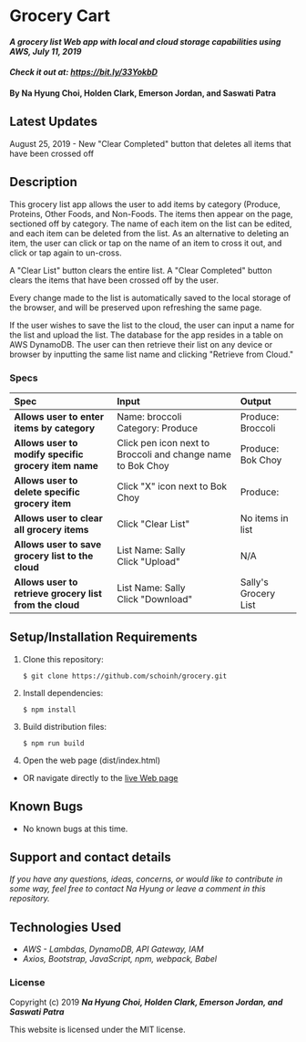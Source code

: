 # Grocery Cart

#### _A grocery list Web app with local and cloud storage capabilities using AWS, July 11, 2019_
#### _Check it out at: https://bit.ly/33YokbD_

#### By **Na Hyung Choi, Holden Clark, Emerson Jordan, and Saswati Patra**

## Latest Updates

August 25, 2019 - New "Clear Completed" button that deletes all items that have been crossed off

## Description

This grocery list app allows the user to add items by category (Produce, Proteins, Other Foods, and Non-Foods. The items then appear on the page, sectioned off by category. The name of each item on the list can be edited, and each item can be deleted from the list. As an alternative to deleting an item, the user can click or tap on the name of an item to cross it out, and click or tap again to un-cross.

A "Clear List" button clears the entire list. A "Clear Completed" button clears the items that have been crossed off by the user.

Every change made to the list is automatically saved to the local storage of the browser, and will be preserved upon refreshing the same page.

If the user wishes to save the list to the cloud, the user can input a name for the list and upload the list. The database for the app resides in a table on AWS DynamoDB. The user can then retrieve their list on any device or browser by inputting the same list name and clicking "Retrieve from Cloud."

### Specs
| Spec | Input | Output |
| :-------------     | :------------- | :------------- |
| **Allows user to enter items by category** | Name: broccoli</br>Category: Produce | Produce: Broccoli |
| **Allows user to modify specific grocery item name** | Click pen icon next to Broccoli and change name to Bok Choy | Produce: Bok Choy |
| **Allows user to delete specific grocery item** | Click "X" icon next to Bok Choy | Produce:  |
| **Allows user to clear all grocery items** | Click "Clear List" | No items in list |
| **Allows user to save grocery list to the cloud** | List Name: Sally</br>Click "Upload" | N/A |
| **Allows user to retrieve grocery list from the cloud** | List Name: Sally</br>Click "Download" | Sally's Grocery List |

## Setup/Installation Requirements

1. Clone this repository:
    ```
    $ git clone https://github.com/schoinh/grocery.git
    ```
2. Install dependencies:
    ```
    $ npm install
    ```
3. Build distribution files:
    ```
    $ npm run build
    ```
4. Open the web page (dist/index.html)

* OR navigate directly to the [live Web page](http://schoinh.github.io/grocery)

## Known Bugs
* No known bugs at this time.

## Support and contact details

_If you have any questions, ideas, concerns, or would like to contribute in some way, feel free to contact Na Hyung or leave a comment in this repository._

## Technologies Used
* _AWS - Lambdas, DynamoDB, API Gateway, IAM_
* _Axios, Bootstrap, JavaScript, npm, webpack, Babel_

### License

Copyright (c) 2019 **_Na Hyung Choi, Holden Clark, Emerson Jordan, and Saswati Patra_**

This website is licensed under the MIT license.
